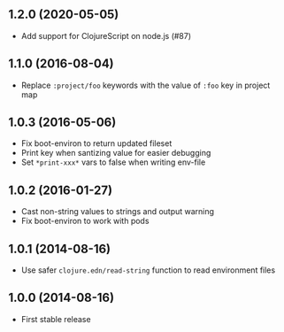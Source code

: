 ## 1.2.0 (2020-05-05)

* Add support for ClojureScript on node.js (#87)

## 1.1.0 (2016-08-04)

* Replace `:project/foo` keywords with the value of `:foo` key in project map

## 1.0.3 (2016-05-06)

* Fix boot-environ to return updated fileset
* Print key when santizing value for easier debugging
* Set `*print-xxx*` vars to false when writing env-file

## 1.0.2 (2016-01-27)

* Cast non-string values to strings and output warning
* Fix boot-environ to work with pods

## 1.0.1 (2014-08-16)

* Use safer `clojure.edn/read-string` function to read environment files

## 1.0.0 (2014-08-16)

* First stable release

